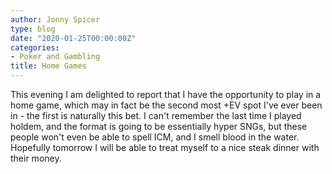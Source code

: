 ```yaml
---
author: Jonny Spicer
type: blog
date: "2020-01-25T00:00:00Z"
categories:
- Poker and Gambling
title: Home Games
---
```

This evening I am delighted to report that I have the opportunity to play in a home game, which may in fact be the second most +EV spot I've ever been in - the first is naturally this bet. I can't remember the
last time I played holdem, and the format is going to be essentially hyper SNGs, but these people won't even be able to spell ICM, and I smell blood in the water. Hopefully tomorrow I will be able to treat myself to
a nice steak dinner with their money.
